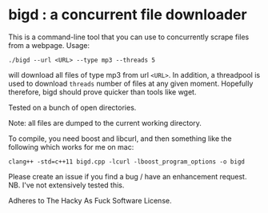# bigd : a concurrent file downloader

This is a command-line tool that you can use to concurrently scrape files from a webpage. Usage:

```
./bigd --url <URL> --type mp3 --threads 5
```

will download all files of type mp3 from url `<URL>`. In addition, a threadpool is used to download `threads` 
number of files at any given moment. Hopefully therefore, bigd should prove quicker than tools like wget.

Tested on a bunch of open directories.

Note: all files are dumped to the current working directory.

To compile, you need boost and libcurl, and then something like the following which works for me on mac:

```
clang++ -std=c++11 bigd.cpp -lcurl -lboost_program_options -o bigd
```

Please create an issue if you find a bug / have an enhancement request. NB. I've not extensively tested this.

Adheres to The Hacky As Fuck Software License.